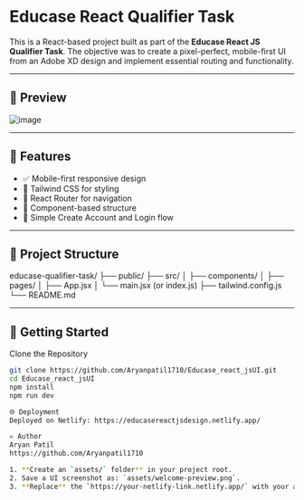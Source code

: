 # Educase React Qualifier Task

This is a React-based project built as part of the **Educase React JS Qualifier Task**. The objective was to create a pixel-perfect, mobile-first UI from an Adobe XD design and implement essential routing and functionality.

---

## 📸 Preview

![image](https://github.com/user-attachments/assets/0f91ddc9-be08-4c9d-8aa1-a00a46753a6b)


---

## 🧩 Features

- ✅ Mobile-first responsive design
- 🎨 Tailwind CSS for styling
- 🔁 React Router for navigation
- 🧱 Component-based structure
- 🔐 Simple Create Account and Login flow

---

## 📂 Project Structure
educase-qualifier-task/
├── public/
├── src/
│ ├── components/
│ ├── pages/
│ ├── App.jsx
│ └── main.jsx (or index.js)
├── tailwind.config.js
└── README.md


---

## 🚀 Getting Started

 Clone the Repository
```bash
git clone https://github.com/Aryanpatil1710/Educase_react_jsUI.git
cd Educase_react_jsUI
npm install
npm run dev

🌐 Deployment
Deployed on Netlify: https://educasereactjsdesign.netlify.app/

✍️ Author
Aryan Patil
https://github.com/Aryanpatil1710

1. **Create an `assets/` folder** in your project root.
2. Save a UI screenshot as: `assets/welcome-preview.png`.
3. **Replace** the `https://your-netlify-link.netlify.app/` with your actual Netlify live link (if deployed).



